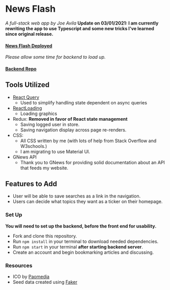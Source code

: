 # News Flash
*A full-stack web app by Joe Avila*
**Update on 03/01/2021: I am currently rewriting the app to use Typescript and some new tricks I've learned since original release.**

#### [News Flash Deployed](https://news-flash-50a6e.web.app/)
*Please allow some time for backend to load up.*
#### [Backend Repo](https://github.com/javila35/News-Flash-Backend)

## Tools Utilized
* [React Query](https://github.com/tannerlinsley/react-query)
    * Used to simplify handling state dependent on async queries
* [ReactLoading](https://github.com/fakiolinho/react-loading)
    * Loading graphics
* Redux: **Removed in favor of React state management**
    * Saving logged user in store.
    * Saving navigation display across page re-renders.
* CSS: 
    * All CSS written by me (with lots of help from Stack Overflow and W3schools.)
    * I am migrating to use Material UI.
* GNews API
    * Thank you to GNews for providing solid documentation about an API that feeds my website.
        
## Features to Add
* User will be able to save searches as a link in the navigation.
* Users can decide what topics they want as a ticker on their homepage.

### Set Up
**You will need to set up the backend, before the front end for usability.**
* Fork and clone this repository.
* Run ```npm install``` in your terminal to download needed dependencies.
* Run ```npm start``` in your terminal **after starting backend server**.
* Create an account and begin bookmarking articles and discussing.

### Resources
* ICO by [Paomedia](https://github.com/paomedia/small-n-flat)
* Seed data created using [Faker](https://github.com/faker-ruby/faker)